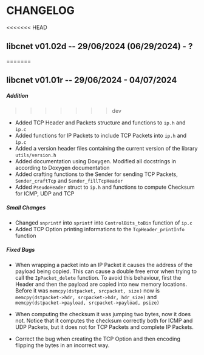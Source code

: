 # CHANGELOG

<<<<<<< HEAD
## libcnet v01.02d -- 29/06/2024 (06/29/2024) - ?
=======
## libcnet v01.01r -- 29/06/2024 - 04/07/2024

##### Addition
>>>>>>> dev

- Added TCP Header and Packets structure and functions to `ip.h` and `ip.c`
- Added functions for IP Packets to include TCP Packets into `ip.h` and `ip.c`
- Added a version header files containing the current version of the library `utils/version.h`
- Added documentation using Doxygen. Modified all docstrings in according to Doxygen documentation
- Added crafting functions to the Sender for sending TCP Packets, `Sender_craftTcp` and `Sender_fillTcpHeader`
- Added `PseudoHeader` struct to `ip.h` and functions to compute Checksum for ICMP, UDP and TCP

##### Small Changes

- Changed `snprintf` into `sprintf` into `ControlBits_toBin` function of `ip.c`
- Added TCP Option printing informations to the `TcpHeader_printInfo` function

##### Fixed Bugs

- When wrapping a packet into an IP Packet it causes the address of the payload being copied.
  This can cause a double free error when trying to call the `IpPacket_delete` function. To
  avoid this behaviour, first the Header and then the payload are copied into new memory
  locations. Before it was `memcpy(dstpacket, srcpacket, size)` now is
  `memcpy(dstpacket->hdr, srcpacket->hdr, hdr_size)` and `memcpy(dstpacket->payload, srcpacket->payload, psize)`

- When computing the checksum it was jumping two bytes, now it does not. Notice that it computes the checksum
  correctly both for ICMP and UDP Packets, but it does not for TCP Packets and complete IP Packets.

- Correct the bug when creating the TCP Option and then encoding flipping the bytes in an incorrect way.